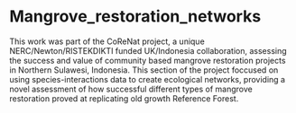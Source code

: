 # Mangrove_restoration_networks
This work was part of the CoReNat project, a unique NERC/Newton/RISTEKDIKTI funded UK/Indonesia collaboration, assessing the success and value of community based mangrove restoration projects in Northern Sulawesi, Indonesia. 
This section of the project foccused on using species-interactions data to create ecological networks, providing a novel assessment of how successful different types of mangrove restoration proved at replicating old growth Reference Forest.
